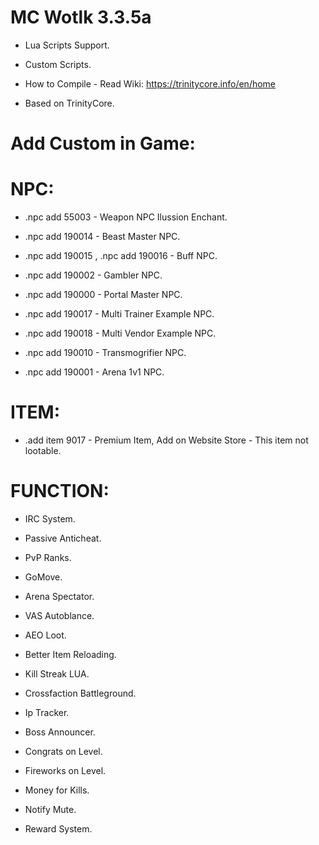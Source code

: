 # MC Wotlk 3.3.5a

* Lua Scripts Support.

* Custom Scripts.

* How to Compile - Read Wiki: https://trinitycore.info/en/home

* Based on TrinityCore.

# Add Custom in Game:

# NPC:

* .npc add 55003 - Weapon NPC Ilussion Enchant.

* .npc add 190014 - Beast Master NPC.

* .npc add 190015 , .npc add 190016 - Buff NPC.

* .npc add 190002 - Gambler NPC.

* .npc add 190000 - Portal Master NPC.

* .npc add 190017 - Multi Trainer Example NPC.

* .npc add 190018 - Multi Vendor Example NPC.

* .npc add 190010 - Transmogrifier NPC.

* .npc add 190001 - Arena 1v1 NPC.

# ITEM:

* .add item 9017 - Premium Item, Add on Website Store - This item not lootable.

# FUNCTION:

* IRC System.

* Passive Anticheat.

* PvP Ranks.

* GoMove.

* Arena Spectator.

* VAS Autoblance.

* AEO Loot.

* Better Item Reloading.

* Kill Streak LUA.

* Crossfaction Battleground.

* Ip Tracker.

* Boss Announcer.

* Congrats on Level.

* Fireworks on Level.

* Money for Kills.

* Notify Mute.

* Reward System.